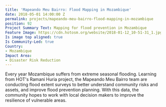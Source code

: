 ```yaml
---
title: 'Mapeando Meu Bairro: Flood Mapping in Mozambique'
date: 2018-05-01 14:00:00 Z
permalink: projects/mapeando-meu-bairro-flood-mapping-in-mozambique
position: 92
Project Summary Text: Mapping for flood prevention in Mozambique
Feature Image: https://cdn.hotosm.org/website/2018-01-12_10-51-31_1.jpg
Is image top aligned: true
Is Community-Led: true
Country:
- Mozambique
Impact Area:
- Disaster Risk Reduction
---
```


Every year Mozambique suffers from extreme seasonal flooding. Learning from HOT's Ramani Huria project, the Mapeando Meu Bairro team are conducting flood extent surveys to better understand community risks and assets, and improve flood prevention planning. With this data, the community hopes to work with local decision makers to improve the resilience of vulnerable areas.
